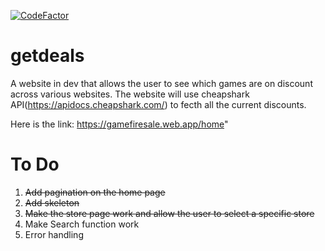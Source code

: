 <a href="https://www.codefactor.io/repository/github/alen-loforte/dealfinder"><img src="https://www.codefactor.io/repository/github/alen-loforte/dealfinder/badge" alt="CodeFactor" /></a>

# getdeals

A website in dev that allows the user to see which games are on discount across various websites.
The website will use cheapshark API(https://apidocs.cheapshark.com/) to fecth all the current discounts.

Here is the link: https://gamefiresale.web.app/home"

# To Do
1. ~~Add pagination on the home page~~
2. ~~Add skeleton~~
3. ~~Make the store page work and allow the user to select a specific store~~
4. Make Search function work
5. Error handling
